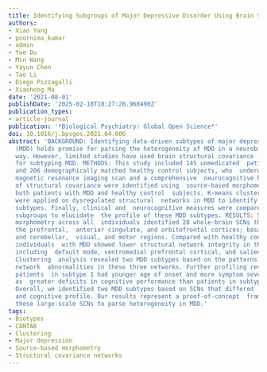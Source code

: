 ```yaml
---
title: Identifying Subgroups of Major Depressive Disorder Using Brain Structural Covariance Networks and Mapping of Associated Clinical and Cognitive Variables
authors:
- Xiao Yang
- poornima_kumar
- admin
- Yue Du
- Min Wang
- Yayun Chen
- Tao Li
- Diego Pizzagalli
- Xiaohong Ma
date: '2021-08-01'
publishDate: '2025-02-10T18:27:28.960490Z'
publication_types:
- article-journal
publication: '*Biological Psychiatry: Global Open Science*'
doi: 10.1016/j.bpsgos.2021.04.006
abstract: 'BACKGROUND: Identifying data-driven subtypes of major depressive disorder
  (MDD) holds promise for parsing the heterogeneity of MDD in a neurobiologically  informed
  way. However, limited studies have used brain structural covariance  networks (SCNs)
  for subtyping MDD. METHODS: This study included 145 unmedicated  patients with MDD
  and 206 demographically matched healthy control subjects, who  underwent a structural
  magnetic resonance imaging scan and a comprehensive  neurocognitive battery. Patterns
  of structural covariance were identified using  source-based morphometry across
  both patients with MDD and healthy control  subjects. K-means clustering algorithms
  were applied on dysregulated structural  networks in MDD to identify potential MDD
  subtypes. Finally, clinical and  neurocognitive measures were compared between identified
  subgroups to elucidate  the profile of these MDD subtypes. RESULTS: Source-based
  morphometry across all  individuals identified 28 whole-brain SCNs that encompassed
  the prefrontal,  anterior cingulate, and orbitofrontal cortices; basal ganglia;
  and cerebellar,  visual, and motor regions. Compared with healthy control subjects,
  individuals  with MDD showed lower structural network integrity in three networks
  including  default mode, ventromedial prefrontal cortical, and salience networks.
  Clustering  analysis revealed two MDD subtypes based on the patterns of structural
  network  abnormalities in these three networks. Further profiling revealed that
  patients  in subtype 1 had younger age of onset and more symptom severity as well
  as  greater deficits in cognitive performance than patients in subtype 2.  CONCLUSIONS:
  Overall, we identified two MDD subtypes based on SCNs that differed  in their clinical
  and cognitive profile. Our results represent a proof-of-concept  framework for leveraging
  these large-scale SCNs to parse heterogeneity in MDD.'
tags:
- Biotypes
- CANTAB
- Clustering
- Major depression
- Source-based morphometry
- Structural covariance networks
---
```

